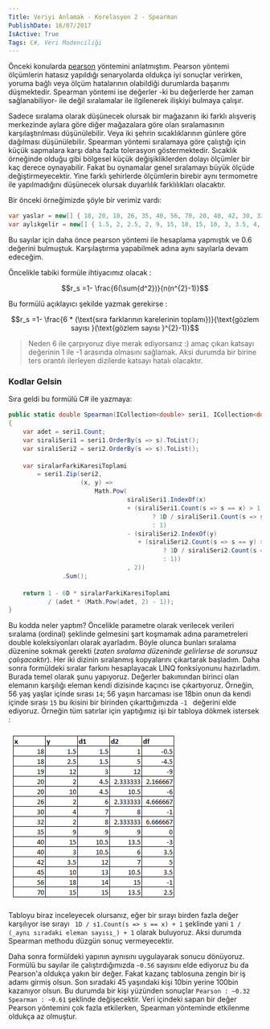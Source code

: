 ```yaml
---
Title: Veriyi Anlamak - Korelasyon 2 - Spearman
PublishDate: 16/07/2017
IsActive: True
Tags: C#, Veri Madenciliği
---
```


Önceki konularda [pearson](http://cihanyakar.com/korelasyon1pearson) yöntemini anlatmıştım. Pearson yöntemi ölçümlerin hatasız yapıldığı senaryolarda oldukça iyi sonuçlar verirken, yoruma bağlı veya ölçüm hatalarının olabildiği durumlarda başarımı düşmektedir. Spearman yöntemi ise değerler -ki bu değerlerde her zaman sağlanabiliyor- ile değil sıralamalar ile ilgilenerek ilişkiyi bulmaya çalışır. 

Sadece sıralama olarak düşünecek olursak bir mağazanın iki farklı alışveriş merkezinde aylara göre diğer mağazalara göre olan sıralamasının karşılaştırılması düşünülebilir. Veya iki şehrin sıcaklıklarının günlere göre dağılması düşünülebilir. Spearman yöntemi sıralamaya göre çalıştığı için küçük sapmalara karşı daha fazla tolerasyon göstermektedir. Sıcaklık örneğinde olduğu gibi bölgesel küçük değişikliklerden dolayı ölçümler bir kaç derece oynayabilir. Fakat bu oynamalar genel sıralamayı büyük ölçüde değiştirmeyecektir. Yine farklı şehirlerde ölçümlerin birebir aynı termometre ile yapılmadığını düşünecek olursak duyarlılık farklılıkları olacaktır. 

Bir önceki örneğimizde şöyle bir verimiz vardı:

```csharp
var yaslar = new[] { 18, 20, 18, 26, 35, 40, 56, 70, 20, 40, 42, 30, 32, 19, 45 };
var aylıkgelir = new[] { 1.5, 2, 2.5, 2, 9, 15, 18, 15, 10, 3, 3.5, 4, 2, 12, 10 };
```
Bu sayılar için daha önce pearson yöntemi ile hesaplama yapmıştık ve 0.6 değerini bulmuştuk. Karşılaştırma yapabilmek adına aynı sayılarla devam edeceğim.

Öncelikle tabiki formüle ihtiyacımız olacak :

$$r_s =1- \frac{6(\sum{d^2})}{n(n^{2}-1)}$$

Bu formülü açıklayıcı şekilde yazmak gerekirse : 

$$r_s =1- \frac{6 * (\text{sıra farklarının karelerinin toplamı})}{\text{gözlem sayısı }(\text{gözlem sayısı }^{2}-1)}$$

> Neden 6 ile çarpıyoruz diye merak ediyorsanız :) amaç çıkan katsayı değerinin 1 ile -1 arasında olmasını sağlamak. Aksi durumda bir birine ters orantılı ilerleyen dizilerde katsayı hatalı olacaktır.

### Kodlar Gelsin

Sıra geldi bu formülü C# ile yazmaya:

```csharp
public static double Spearman(ICollection<double> seri1, ICollection<double> seri2)
{
    var adet = seri1.Count;
    var siraliSeri1 = seri1.OrderBy(s => s).ToList();
    var siraliSeri2 = seri2.OrderBy(s => s).ToList();

    var siralarFarkiKaresiToplami
        = seri1.Zip(seri2,
                    (x, y) =>
                        Math.Pow(
                                 siraliSeri1.IndexOf(x)
                                 + (siraliSeri1.Count(s => s == x) > 1
                                        ? 1D / siraliSeri1.Count(s => s == x) + 1
                                        : 1)
                                 - (siraliSeri2.IndexOf(y)
                                    + (siraliSeri2.Count(s => s == y) > 1
                                           ? 1D / siraliSeri2.Count(s => s == y) + 1
                                           : 1))
                                 , 2))
               .Sum();

    return 1 - 6D * siralarFarkiKaresiToplami
           / (adet * (Math.Pow(adet, 2) - 1));
}
```

Bu kodda neler yaptım? Öncelikle parametre olarak verilecek verileri sıralama (ordinal) şeklinde gelmesini şart koşmamak adına parametreleri double koleksiyonları olarak ayarladım. Böyle olunca bunları sıralama düzenine sokmak gerekti (_zaten sıralama düzeninde gelirlerse de sorunsuz çalışacaktır_). Her iki dizinin sıralanmış kopyalarını çıkartarak başladım. Daha sonra formüldeki sıralar farkını hesaplayacak LINQ fonksiyonunu hazırladım. Burada temel olarak şunu yapıyoruz. Değerler bakımından birinci olan elemanın karşılığı eleman kendi dizisinde kaçıncı ise çıkartıyoruz. Örneğin, 56 yaş yaşlar içinde sırası `14`; 56 yaşın harcaması ise 18bin onun da kendi içinde sırası `15` bu ikisini bir birinden çıkarttığımızda `-1 ` değerini elde ediyoruz. Örneğin tüm satırlar için yaptığımız işi bir tabloya dökmek istersek :

![Tablo](media/Korelasyon2Spearman/tablo.PNG)

Tabloyu biraz inceleyecek olursanız, eğer bir sırayı birden fazla değer karşılıyor ise sırayı ` 1D / s1.Count(s => s == x) + 1` şeklinde yani `1 / (_aynı sıradaki eleman sayısı_) + 1` olarak buluyoruz. Aksi durumda Spearman  methodu düzgün sonuç vermeyecektir.

Daha sonra formüldeki yapının aynısını uygulayarak sonucu dönüyoruz. Formülü bu sayılar ile çalıştırdığımızda `~0.56` sayısını elde ediyoruz bu da Pearson'a oldukça yakın bir değer. Fakat kazanç tablosuna zengin bir iş adamı girmiş olsun. Son sıradaki 45 yaşındaki kişi 10bin yerine 100bin kazanıyor olsun. Bu durumda bir kişi yüzünden sonuçlar `Pearson : ~0.32 Spearman : ~0.61` şeklinde değişecektir. Veri içindeki sapan bir değer  Pearson yöntemini çok fazla etkilerken, Spearman yönteminde etkilenme oldukça az olmuştur. 
